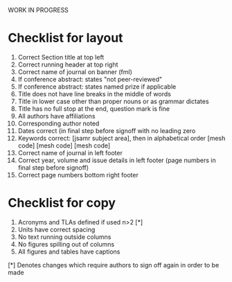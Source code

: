 WORK IN PROGRESS


# Checklist for layout

1. Correct Section title at top left
1. Correct running header at top right
1. Correct name of journal on banner (fml)
1. If conference abstract: states "not peer-reviewed" 
1. If conference abstract: states named prize if applicable
1. Title does not have line breaks in the middle of words
1. Title in lower case other than proper nouns or as grammar dictates
1. Title has no full stop at the end, question mark is fine
1. All authors have affiliations
1. Corresponding author noted
1. Dates correct (in final step before signoff with no leading zero
1. Keywords correct: [jsamr subject area], then in alphabetical order [mesh code] [mesh code] [mesh code]
1. Correct name of journal in left footer
1. Correct year, volume and issue details in left footer (page numbers in final step before signoff)
1. Correct page numbers bottom right footer

# Checklist for copy

1. Acronyms and TLAs defined if used n>2 [*]
1. Units have correct spacing
1. No text running outside columns
1. No figures spilling out of columns
1. All figures and tables have captions




[*] Denotes changes which require authors to sign off again in order to be made
